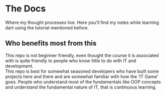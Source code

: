 # The Docs

Where my thought processes live. Here you'll find my notes while learning dart using the tutorial mentioned before.

## Who benefits most from this

This repo is not beginner friendly, even thought the course it is associated with is quite friendly to people who know little to do with IT and development. \
This repo is best for somewhat seasoned developers who have built some projects here and there and are somewhat familiar with how the 'IT Game' goes. People who understand most of the fundamentals like OOP concepts and understand the fundamental nature of IT, that is continuous learning.
